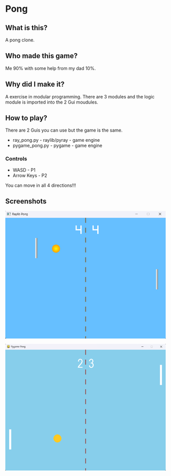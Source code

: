# Pong

## What is this?

A pong clone.

## Who made this game?

Me 90% with some help from my dad 10%.

## Why did I make it?

A exercise in modular programming. There are 3 modules and the logic module is imported into the 2 Gui moudules.

## How to play?

There are 2 Guis you can use but the game is the same. 

- ray_pong.py - raylib/pyray - game engine
- pygame_pong.py - pygame - game engine

### Controls

- WASD - P1 
- Arrow Keys - P2 

You can move in all 4 directions!!!

## Screenshots

![Raylib pong](screenshots/raylib1.png)

![Pygame pong](screenshots/pygame1.png)
